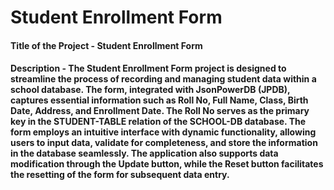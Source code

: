 # Student Enrollment Form
#### Title of the Project - Student Enrollment Form
#### Description -  The Student Enrollment Form project is designed to streamline the process of recording and managing student data within a school database. The form, integrated with JsonPowerDB (JPDB), captures essential information such as Roll No, Full Name, Class, Birth Date, Address, and Enrollment Date. The Roll No serves as the primary key in the STUDENT-TABLE relation of the SCHOOL-DB database. The form employs an intuitive interface with dynamic functionality, allowing users to input data, validate for completeness, and store the information in the database seamlessly. The application also supports data modification through the Update button, while the Reset button facilitates the resetting of the form for subsequent data entry. 
